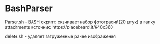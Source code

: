# BashParser
Parser.sh - BASH скрипт: скачивает набор фотографий(20 штук) в папку attachments 
источник: https://placebeard.it/640x360 

delete.sh - удаляет загруженные ранее изображения
